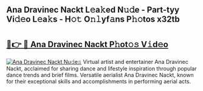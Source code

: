 ## Ana Dravinec Nackt L𝚎a𝚔ed N𝚞𝚍e - Part-tyy Vi𝚍𝚎o L𝚎a𝚔s - H𝚘𝚝 O𝚗𝚕yf𝚊ns P𝚑𝚘tos x32tb

# <h2><a href="http://kf53kr1.oniu.top/?m=Ana+Dravinec+Nackt">🔗👉 🔴 Ana Dravinec Nackt P𝚑ot𝚘𝚜 V𝚒d𝚎o</a></h2>

[![Ana Dravinec Nackt Nu𝚍e𝚜](https://i.imgur.com/0qMVB7G.gif)](http://kf53kr1.oniu.top/?m=Ana+Dravinec+Nackt)
Virtual artist and entertainer Ana Dravinec Nackt, acclaimed for sharing dance and lifestyle inspiration through popular dance trends and brief films. Versatile aerialist Ana Dravinec Nackt, known for their exceptional skills and accomplishments in performing aerial acts.  
